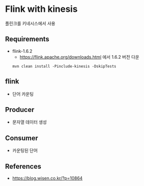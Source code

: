 # Flink with kinesis
플린크를 키네시스에서 사용

## Requirements
 - flink-1.6.2
    - https://flink.apache.org/downloads.html 에서 1.6.2 버전 다운
   ```
   mvn clean install -Pinclude-kinesis -DskipTests
   ```
 
## flink
 - 단어 카운팅

## Producer
 - 문자열 데이터 생성

## Consumer
 - 카운팅된 단어
 
 
## References
 - https://blog.wisen.co.kr/?p=10864